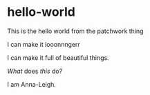# hello-world
This is the hello world from the patchwork thing

I can make it looonnngerr


I can make it full of beautiful things. 

*What* does *this* do?

I am Anna-Leigh. 
